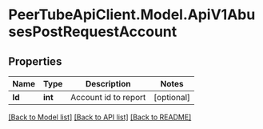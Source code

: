 # PeerTubeApiClient.Model.ApiV1AbusesPostRequestAccount

## Properties

Name | Type | Description | Notes
------------ | ------------- | ------------- | -------------
**Id** | **int** | Account id to report | [optional] 

[[Back to Model list]](../README.md#documentation-for-models) [[Back to API list]](../README.md#documentation-for-api-endpoints) [[Back to README]](../README.md)

